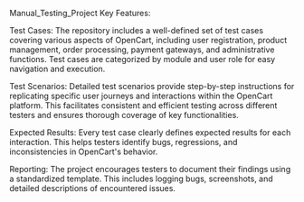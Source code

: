 Manual_Testing_Project
Key Features:

Test Cases: The repository includes a well-defined set of test cases covering various aspects of OpenCart, including user registration, product management, order processing, payment gateways, and administrative functions. Test cases are categorized by module and user role for easy navigation and execution.

Test Scenarios: Detailed test scenarios provide step-by-step instructions for replicating specific user journeys and interactions within the OpenCart platform. This facilitates consistent and efficient testing across different testers and ensures thorough coverage of key functionalities.

Expected Results: Every test case clearly defines expected results for each interaction. This helps testers identify bugs, regressions, and inconsistencies in OpenCart's behavior.

Reporting: The project encourages testers to document their findings using a standardized template. This includes logging bugs, screenshots, and detailed descriptions of encountered issues.
